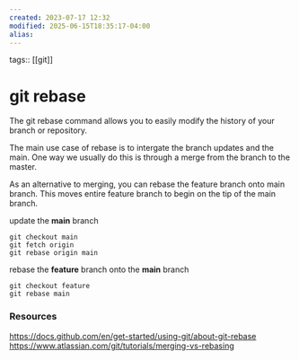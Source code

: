 ```yaml
---
created: 2023-07-17 12:32
modified: 2025-06-15T18:35:17-04:00
alias: 
---
```

tags:: [[git]]
# git rebase

The git rebase command allows you to easily modify the history of your branch or repository.

The main use case of rebase is to intergate the branch updates and the main. One way we usually do this is through a merge from the branch to the master.

As an alternative to merging, you can rebase the feature branch onto main branch. This moves entire feature branch to begin on the tip of the main branch.

update the **main** branch
```
git checkout main
git fetch origin
git rebase origin main
```

rebase the **feature** branch onto the **main** branch
```
git checkout feature
git rebase main
```

### Resources
https://docs.github.com/en/get-started/using-git/about-git-rebase
https://www.atlassian.com/git/tutorials/merging-vs-rebasing
